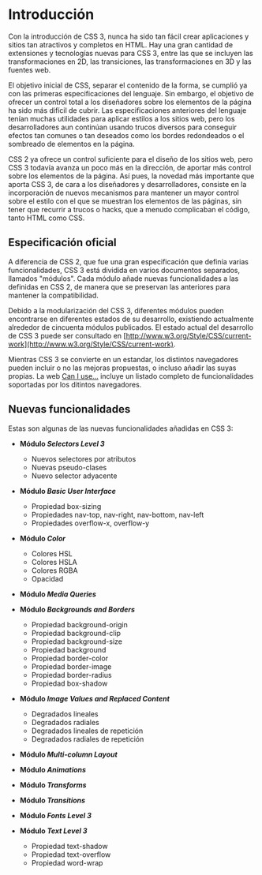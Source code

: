 # Introducción

Con la introducción de CSS 3, nunca ha sido tan fácil crear aplicaciones y sitios tan atractivos y completos en HTML. Hay una gran cantidad de extensiones y tecnologías nuevas para CSS 3, entre las que se incluyen las transformaciones en 2D, las transiciones, las transformaciones en 3D y las fuentes web.

El objetivo inicial de CSS, separar el contenido de la forma, se cumplió ya con las primeras especificaciones del lenguaje. Sin embargo, el objetivo de ofrecer un control total a los diseñadores sobre los elementos de la página ha sido más difícil de cubrir. Las especificaciones anteriores del lenguaje tenían muchas utilidades para aplicar estilos a los sitios web, pero los desarrolladores aun continúan usando trucos diversos para conseguir efectos tan comunes o tan deseados como los bordes redondeados o el sombreado de elementos en la página.

CSS 2 ya ofrece un control suficiente para el diseño de los sitios web, pero CSS 3 todavía avanza un poco más en la dirección, de aportar más control sobre los elementos de la página. Así pues, la novedad más importante que aporta CSS 3, de cara a los diseñadores y desarrolladores, consiste en la incorporación de nuevos mecanismos para mantener un mayor control sobre el estilo con el que se muestran los elementos de las páginas, sin tener que recurrir a trucos o hacks, que a menudo complicaban el código, tanto HTML como CSS.

## Especificación oficial

A diferencia de CSS 2, que fue una gran especificación que definía varias funcionalidades, CSS 3 está dividida en varios documentos separados, llamados "módulos". Cada módulo añade nuevas funcionalidades a las definidas en CSS 2, de manera que se preservan las anteriores para mantener la compatibilidad.

Debido a la modularización del CSS 3, diferentes módulos pueden encontrarse en diferentes estados de su desarrollo, existiendo actualmente alrededor de cincuenta módulos publicados. El estado actual del desarrollo de CSS 3 puede ser consultado en [http://www.w3.org/Style/CSS/current-work](http://www.w3.org/Style/CSS/current-work).

Mientras CSS 3 se convierte en un estandar, los distintos navegadores pueden incluir o no las mejoras propuestas, o incluso añadir las suyas propias. La web [Can I use...](http://caniuse.com/) incluye un listado completo de funcionalidades soportadas por los ditintos navegadores.

## Nuevas funcionalidades

Estas son algunas de las nuevas funcionalidades añadidas en CSS 3:

* **Módulo _Selectors Level 3_**
    * Nuevos selectores por atributos
    * Nuevas pseudo-clases
    * Nuevo selector adyacente

* **Módulo _Basic User Interface_**
    * Propiedad box-sizing
    * Propiedades nav-top, nav-right, nav-bottom, nav-left
    * Propiedades overflow-x, overflow-y

* **Módulo _Color_**
    * Colores HSL
    * Colores HSLA
    * Colores RGBA
    * Opacidad

* **Módulo _Media Queries_**

* **Módulo _Backgrounds and Borders_**
    * Propiedad background-origin
    * Propiedad background-clip
    * Propiedad background-size
    * Propiedad background
    * Propiedad border-color
    * Propiedad border-image
    * Propiedad border-radius
    * Propiedad box-shadow

* **Módulo _Image Values and Replaced Content_**
    * Degradados lineales
    * Degradados radiales
    * Degradados lineales de repetición
    * Degradados radiales de repetición

* **Módulo _Multi-column Layout_**

* **Módulo _Animations_**

* **Módulo _Transforms_**

* **Módulo _Transitions_**

* **Módulo _Fonts Level 3_**

* **Módulo _Text Level 3_**
    * Propiedad text-shadow
    * Propiedad text-overflow
    * Propiedad word-wrap

